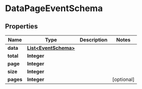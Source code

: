 

# DataPageEventSchema


## Properties

| Name | Type | Description | Notes |
|------------ | ------------- | ------------- | -------------|
|**data** | [**List&lt;EventSchema&gt;**](EventSchema.md) |  |  |
|**total** | **Integer** |  |  |
|**page** | **Integer** |  |  |
|**size** | **Integer** |  |  |
|**pages** | **Integer** |  |  [optional] |



